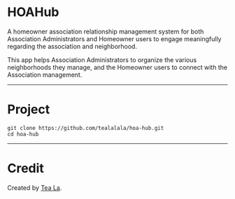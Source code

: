 # HOAHub
A homeowner association relationship management system for both Association Administrators and Homeowner users to engage meaningfully regarding the association and neighborhood.

This app helps Association Administrators to organize the various neighborhoods they manage, and the Homeowner users to connect with the Association management.

---

# Project

```
git clone https://github.com/tealalala/hoa-hub.git
cd hoa-hub
```

---

# Credit
Created by [Tea La](https://teala.xyz/).
